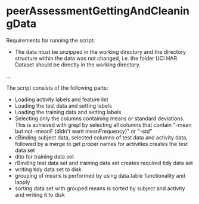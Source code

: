 peerAssessmentGettingAndCleaningData
====================================

Requirements for running the script:
* The data must be unzipped in the working directory and the directory structure within the data was not changed, i.e. the folder UCI HAR Dataset should be directly in the working directory.

... 

The script consists of the following parts:

* Loading activity labels and feature list
* Loading the test data and setting labels
* Loading the training data and setting labels
* Selecting only the columns containing means or standard deviations. This is achieved with grepl by selecting all columns that contain "-mean but not -meanF (didn't want meanFrequency)" or "-std" 
* cBinding subject data, selected columns of test data and activity data, followed by a merge to get proper names for activities creates the test data set
* dito for training data set
* rBinding test data set and training data set creates required tidy data set
* writing tidy data set to disk
* grouping of means is performed by using data.table functionality and lapply
* sorting data set with grouped means is sorted by subject and activity and writing it to disk
